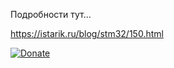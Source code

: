Подробности тут...

https://istarik.ru/blog/stm32/150.html


[![Donate](https://istarik.ru/uploads/images/00/00/01/2020/04/12/ff1b11.png)](https://istarik.ru/don.html)
